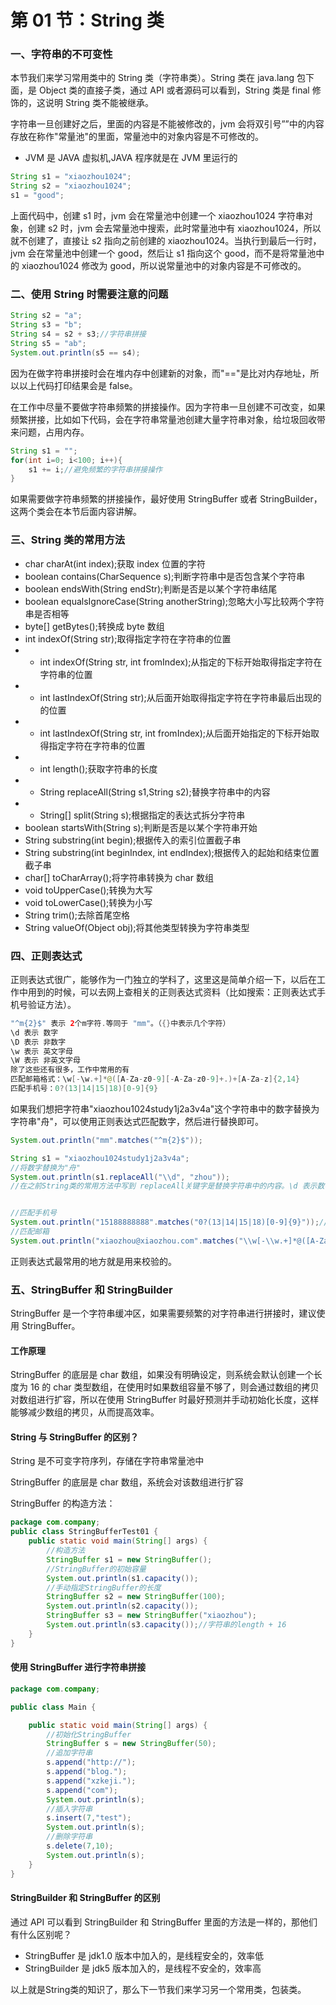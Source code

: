 # 第 01 节：String 类

### 一、字符串的不可变性

本节我们来学习常用类中的 String 类（字符串类）。String 类在 java.lang 包下面，是 Object 类的直接子类，通过 API 或者源码可以看到，String 类是 final 修饰的，这说明 String 类不能被继承。

字符串一旦创建好之后，里面的内容是不能被修改的，jvm 会将双引号””中的内容存放在称作"常量池"的里面，常量池中的对象内容是不可修改的。

- JVM 是 JAVA 虚拟机,JAVA 程序就是在 JVM 里运行的

```java
String s1 = "xiaozhou1024";
String s2 = "xiaozhou1024";
s1 = "good";
```

上面代码中，创建 s1 时，jvm 会在常量池中创建一个 xiaozhou1024 字符串对象，创建 s2 时，jvm 会去常量池中搜索，此时常量池中有 xiaozhou1024，所以就不创建了，直接让 s2 指向之前创建的 xiaozhou1024。当执行到最后一行时，jvm 会在常量池中创建一个 good，然后让 s1 指向这个 good，而不是将常量池中的 xiaozhou1024 修改为 good，所以说常量池中的对象内容是不可修改的。

### 二、使用 String 时需要注意的问题

```java
String s2 = "a";
String s3 = "b";
String s4 = s2 + s3;//字符串拼接
String s5 = "ab";
System.out.println(s5 == s4);
```

因为在做字符串拼接时会在堆内存中创建新的对象，而"=="是比对内存地址，所以以上代码打印结果会是 false。

在工作中尽量不要做字符串<string>频繁的拼接操作</string>。因为字符串一旦创建不可改变，如果频繁拼接，比如如下代码，会在字符串常量池创建大量字符串对象，给垃圾回收带来问题，占用内存。

```java
String s1 = "";
for(int i=0; i<100; i++){
    s1 += i;//避免频繁的字符串拼接操作
}
```

如果需要做字符串频繁的拼接操作，最好使用 StringBuffer 或者 StringBuilder，这两个类会在本节后面内容讲解。

### 三、String 类的常用方法

- char charAt(int index);获取 index 位置的字符
- boolean contains(CharSequence s);判断字符串中是否包含某个字符串
- boolean endsWith(String endStr);判断是否是以某个字符串结尾
- boolean equalsIgnoreCase(String anotherString);忽略大小写比较两个字符串是否相等
- byte[] getBytes();转换成 byte 数组
- int indexOf(String str);取得指定字符在字符串的位置
- - int indexOf(String str, int fromIndex);从指定的下标开始取得指定字符在字符串的位置
- - int lastIndexOf(String str);从后面开始取得指定字符在字符串最后出现的的位置
- - int lastIndexOf(String str, int fromIndex);从后面开始指定的下标开始取得指定字符在字符串的位置
- - int length();获取字符串的长度
- - String replaceAll(String s1,String s2);替换字符串中的内容
- - String[] split(String s);根据指定的表达式拆分字符串
- boolean startsWith(String s);判断是否是以某个字符串开始
- String substring(int begin);根据传入的索引位置截子串
- String substring(int beginIndex, int endIndex);根据传入的起始和结束位置截子串
- char[] toCharArray();将字符串转换为 char 数组
- void toUpperCase();转换为大写
- void toLowerCase();转换为小写
- String trim();去除首尾空格
- String valueOf(Object obj);将其他类型转换为字符串类型

### 四、正则表达式

正则表达式很广，能够作为一门独立的学科了，这里这是简单介绍一下，以后在工作中用到的时候，可以去网上查相关的正则表达式资料（比如搜索：正则表达式手机号验证方法）。

```java
"^m{2}$" 表示 2个m字符.等同于 "mm"。（{}中表示几个字符）
\d 表示 数字
\D 表示 非数字
\w 表示 英文字母
\W 表示 非英文字母
除了这些还有很多，工作中常用的有
匹配邮箱格式：\w[-\w.+]*@([A-Za-z0-9][-A-Za-z0-9]+.)+[A-Za-z]{2,14}
匹配手机号：0?(13|14|15|18)[0-9]{9}
```

如果我们想把字符串"xiaozhou1024study1j2a3v4a"这个字符串中的数字替换为字符串"舟"，可以使用正则表达式匹配数字，然后进行替换即可。

```java
System.out.println("mm".matches("^m{2}$"));

String s1 = "xiaozhou1024study1j2a3v4a";
//将数字替换为"舟"
System.out.println(s1.replaceAll("\\d", "zhou"));
//在之前String类的常用方法中写到 replaceAll关键字是替换字符串中的内容。\d 表示数字，因为Java反斜杠前面要写转义字符"\"所以是"\\d"。


//匹配手机号
System.out.println("15188888888".matches("0?(13|14|15|18)[0-9]{9}"));//matches方法作用就是匹配一下字符串是否符合后面括号中的正则表达式。
//匹配邮箱
System.out.println("xiaozhou@xiaozhou.com".matches("\\w[-\\w.+]*@([A-Za-z0-9][-A-Za-z0-9]+\\.)+[A-Za-z]{2,14}"));
```

正则表达式最常用的地方就是用来校验的。

### 五、StringBuffer 和 StringBuilder

StringBuffer 是一个字符串缓冲区，如果需要频繁的对字符串进行拼接时，建议使用 StringBuffer。

#### 工作原理

StringBuffer 的底层是 char 数组，如果没有明确设定，则系统会默认创建一个长度为 16 的 char 类型数组，在使用时如果数组容量不够了，则会通过数组的拷贝对数组进行扩容，所以在使用 StringBuffer 时最好预测并手动初始化长度，这样能够减少数组的拷贝，从而提高效率。

#### String 与 StringBuffer 的区别？

String 是不可变字符序列，存储在字符串常量池中

StringBuffer 的底层是 char 数组，系统会对该数组进行扩容

StringBuffer 的构造方法：

```java
package com.company;
public class StringBufferTest01 {
    public static void main(String[] args) {
        //构造方法
        StringBuffer s1 = new StringBuffer();
        //StringBuffer的初始容量
        System.out.println(s1.capacity());
        //手动指定StringBuffer的长度
        StringBuffer s2 = new StringBuffer(100);
        System.out.println(s2.capacity());
        StringBuffer s3 = new StringBuffer("xiaozhou");
        System.out.println(s3.capacity());//字符串的length + 16
    }
}
```

#### 使用 StringBuffer 进行字符串拼接

```java
package com.company;

public class Main {

    public static void main(String[] args) {
        //初始化StringBuffer
        StringBuffer s = new StringBuffer(50);
        //追加字符串
        s.append("http://");
        s.append("blog.");
        s.append("xzkeji.");
        s.append("com");
        System.out.println(s);
        //插入字符串
        s.insert(7,"test");
        System.out.println(s);
        //删除字符串
        s.delete(7,10);
        System.out.println(s);
    }
}

```

#### StringBuilder 和 StringBuffer 的区别

通过 API 可以看到 StringBuilder 和 StringBuffer 里面的方法是一样的，那他们有什么区别呢？

- StringBuffer 是 jdk1.0 版本中加入的，是线程安全的，效率低
- StringBuilder 是 jdk5 版本加入的，是线程不安全的，效率高

以上就是String类的知识了，那么下一节我们来学习另一个常用类，包装类。
